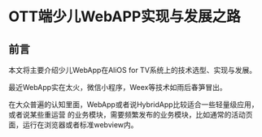 # OTT端少儿WebAPP实现与发展之路

## 前言

本文将主要介绍少儿WebApp在AliOS for TV系统上的技术选型、实现与发展。

最近WebApp实在太火，微信小程序，Weex等技术如雨后春笋冒出。

在大众普遍的认知里面，WebApp或者说HybridApp比较适合一些轻量级应用，或者说某些重运营
的业务模块，需要频繁发布的业务模块，比如通常的活动页面，运行在浏览器或者标准webview内。


